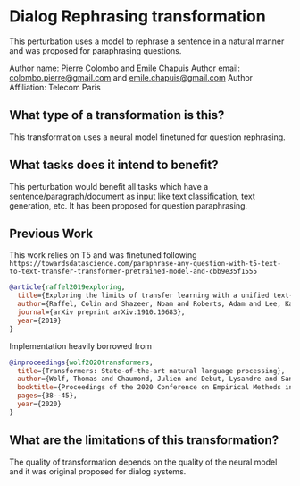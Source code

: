 # Dialog Rephrasing transformation
This perturbation uses a model to rephrase a sentence in a natural manner and was proposed for paraphrasing questions.


Author name: Pierre Colombo and Emile Chapuis
Author email: colombo.pierre@gmail.com and emile.chapuis@gmail.com
Author Affiliation: Telecom Paris

## What type of a transformation is this?
This transformation uses a neural model finetuned for question rephrasing. 

## What tasks does it intend to benefit?
This perturbation would benefit all tasks which have a sentence/paragraph/document as input like text classification, 
text generation, etc. It has been proposed for question paraphrasing.

## Previous Work
This work relies on T5 and was finetuned following ``https://towardsdatascience.com/paraphrase-any-question-with-t5-text-to-text-transfer-transformer-pretrained-model-and-cbb9e35f1555``
```bibtex
@article{raffel2019exploring,
  title={Exploring the limits of transfer learning with a unified text-to-text transformer},
  author={Raffel, Colin and Shazeer, Noam and Roberts, Adam and Lee, Katherine and Narang, Sharan and Matena, Michael and Zhou, Yanqi and Li, Wei and Liu, Peter J},
  journal={arXiv preprint arXiv:1910.10683},
  year={2019}
}
```
Implementation heavily borrowed from 
```bibtex
@inproceedings{wolf2020transformers,
  title={Transformers: State-of-the-art natural language processing},
  author={Wolf, Thomas and Chaumond, Julien and Debut, Lysandre and Sanh, Victor and Delangue, Clement and Moi, Anthony and Cistac, Pierric and Funtowicz, Morgan and Davison, Joe and Shleifer, Sam and others},
  booktitle={Proceedings of the 2020 Conference on Empirical Methods in Natural Language Processing: System Demonstrations},
  pages={38--45},
  year={2020}
}
```

## What are the limitations of this transformation?
The quality of transformation depends on the quality of the neural model and it was original proposed for dialog systems.